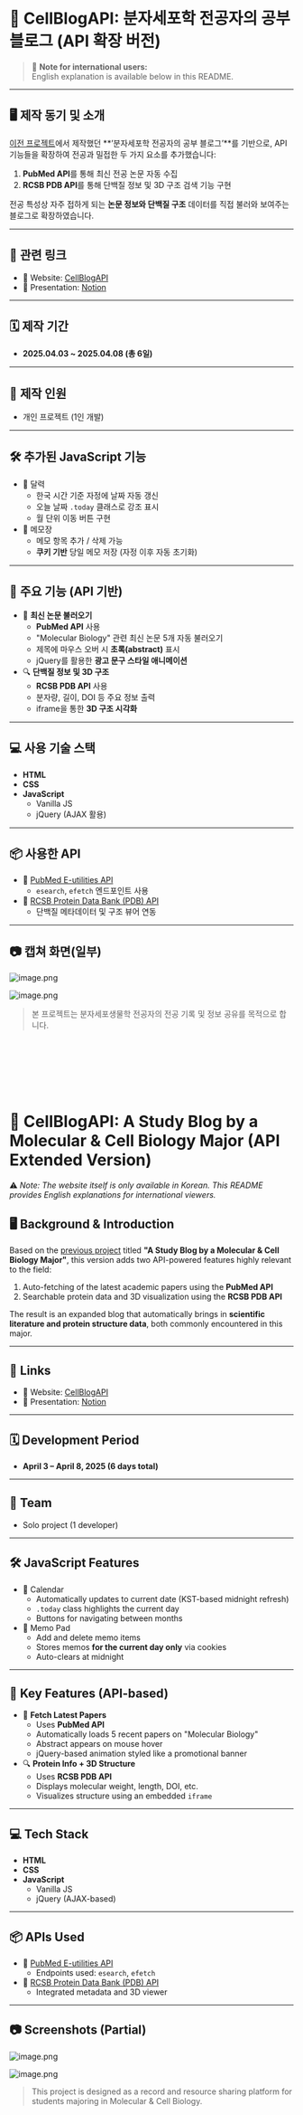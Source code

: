 # 🧬 CellBlogAPI: 분자세포학 전공자의 공부 블로그 (API 확장 버전)

> 📢 **Note for international users:**  
> English explanation is available below in this README.

---

## 🖥️ 제작 동기 및 소개

[이전 프로젝트](https://www.notion.so/Project-2-HTML-CSS-1ac4ffa3e1d780f28b2cc4d4c3ff6f99?pvs=21)에서 제작했던 **’분자세포학 전공자의 공부 블로그’**를 기반으로, API 기능들을 확장하여 전공과 밀접한 두 가지 요소를 추가했습니다:

1. **PubMed API**를 통해 최신 전공 논문 자동 수집
2. **RCSB PDB API**를 통해 단백질 정보 및 3D 구조 검색 기능 구현

전공 특성상 자주 접하게 되는 **논문 정보와 단백질 구조** 데이터를 직접 불러와 보여주는 블로그로 확장하였습니다.

---

## 🔗 관련 링크

- 🔗 Website: [CellBlogAPI](https://kmh8405.github.io/CellBlogAPI/)
- 🧾 Presentation: [Notion](https://www.notion.so/Project-3-Web-API-jQuery-Project-2-API-1ce4ffa3e1d780da8108e8f6b1567c60?pvs=21)

---

## 🗓️ 제작 기간

- **2025.04.03 ~ 2025.04.08 (총 6일)**

---

## 🧑 제작 인원

- 개인 프로젝트 (1인 개발)

---

## 🛠️ 추가된 JavaScript 기능

- 📅 달력
    - 한국 시간 기준 자정에 날짜 자동 갱신
    - 오늘 날짜 `.today` 클래스로 강조 표시
    - 월 단위 이동 버튼 구현
- 📝 메모장
    - 메모 항목 추가 / 삭제 가능
    - **쿠키 기반** 당일 메모 저장 (자정 이후 자동 초기화)

---

## 🎯 주요 기능 (API 기반)

- 📰 **최신 논문 불러오기**
    - **PubMed API** 사용
    - "Molecular Biology" 관련 최신 논문 5개 자동 불러오기
    - 제목에 마우스 오버 시 **초록(abstract)** 표시
    - jQuery를 활용한 **광고 문구 스타일 애니메이션**
- 🔍 **단백질 정보 및 3D 구조**
    - **RCSB PDB API** 사용
    - 분자량, 길이, DOI 등 주요 정보 출력
    - iframe을 통한 **3D 구조 시각화**

---

## 💻 사용 기술 스택

- **HTML**
- **CSS**
- **JavaScript**
    - Vanilla JS
    - jQuery (AJAX 활용)

---

## 📦 사용한 API

- 🔬 [PubMed E-utilities API](https://www.ncbi.nlm.nih.gov/books/NBK25501/)
    - `esearch`, `efetch` 엔드포인트 사용
- 🧪 [RCSB Protein Data Bank (PDB) API](https://data.rcsb.org/)
    - 단백질 메타데이터 및 구조 뷰어 연동

---

## 📷 캡쳐 화면(일부)

![image.png](image.png)

![image.png](image%201.png)

> 본 프로젝트는 분자세포생물학 전공자의 전공 기록 및 정보 공유를 목적으로 합니다.
> 

<br><br><br>
---

# 🧬 CellBlogAPI: A Study Blog by a Molecular & Cell Biology Major (API Extended Version)

⚠️ *Note: The website itself is only available in Korean. This README provides English explanations for international viewers.*

## 🖥️ Background & Introduction

Based on the [previous project](https://www.notion.so/Project-2-HTML-CSS-1ac4ffa3e1d780f28b2cc4d4c3ff6f99?pvs=21) titled **"A Study Blog by a Molecular & Cell Biology Major"**, this version adds two API-powered features highly relevant to the field:

1. Auto-fetching of the latest academic papers using the **PubMed API**
2. Searchable protein data and 3D visualization using the **RCSB PDB API**

The result is an expanded blog that automatically brings in **scientific literature and protein structure data**, both commonly encountered in this major.

---

## 🔗 Links

- 🔗 Website: [CellBlogAPI](https://kmh8405.github.io/CellBlogAPI/)
- 🧾 Presentation: [Notion](https://www.notion.so/Project-3-Web-API-jQuery-Project-2-API-1ce4ffa3e1d780da8108e8f6b1567c60?pvs=21)

---

## 🗓️ Development Period

- **April 3 – April 8, 2025 (6 days total)**

---

## 🧑 Team

- Solo project (1 developer)

---

## 🛠️ JavaScript Features

- 📅 Calendar
    - Automatically updates to current date (KST-based midnight refresh)
    - `.today` class highlights the current day
    - Buttons for navigating between months
- 📝 Memo Pad
    - Add and delete memo items
    - Stores memos **for the current day only** via cookies
    - Auto-clears at midnight

---

## 🎯 Key Features (API-based)

- 📰 **Fetch Latest Papers**
    - Uses **PubMed API**
    - Automatically loads 5 recent papers on "Molecular Biology"
    - Abstract appears on mouse hover
    - jQuery-based animation styled like a promotional banner
- 🔍 **Protein Info + 3D Structure**
    - Uses **RCSB PDB API**
    - Displays molecular weight, length, DOI, etc.
    - Visualizes structure using an embedded `iframe`

---

## 💻 Tech Stack

- **HTML**
- **CSS**
- **JavaScript**
    - Vanilla JS
    - jQuery (AJAX-based)

---

## 📦 APIs Used

- 🔬 [PubMed E-utilities API](https://www.ncbi.nlm.nih.gov/books/NBK25501/)
    - Endpoints used: `esearch`, `efetch`
- 🧪 [RCSB Protein Data Bank (PDB) API](https://data.rcsb.org/)
    - Integrated metadata and 3D viewer

---

## 📷 Screenshots (Partial)

![image.png](image%202.png)

![image.png](image%203.png)

> This project is designed as a record and resource sharing platform for students majoring in Molecular & Cell Biology.
>